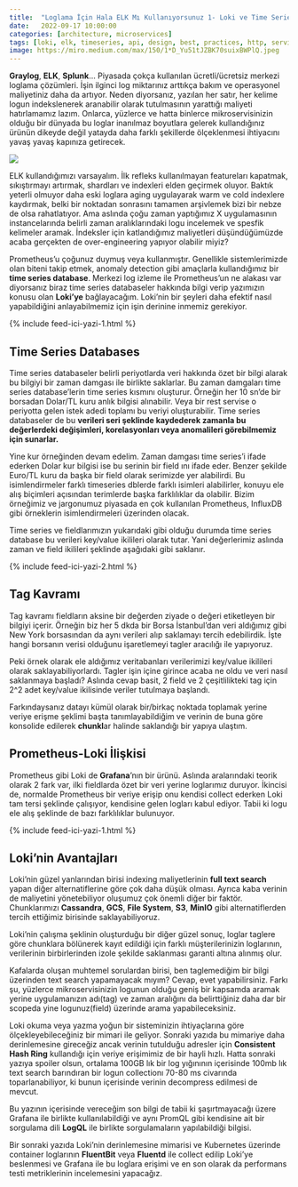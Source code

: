 ```yaml
---
title:  "Loglama İçin Hala ELK Mı Kullanıyorsunuz 1- Loki ve Time Series Databaseler"
date:   2022-09-17 10:00:00
categories: [architecture, microservices]
tags: [loki, elk, timeseries, api, design, best, practices, http, service, web service, design, tasarım, database, loglama, mikroservis, microservice, kubernetes,  türkçe, yazılım, blog, blogger, nedir, örnek, nasıl yapılır, mehmet cem yücel]
image: https://miro.medium.com/max/150/1*D_Yu51tJZBK70suixBWPlQ.jpeg
---
```


**Graylog**,  **ELK**,  **Splunk**… Piyasada çokça kullanılan ücretli/ücretsiz merkezi loglama çözümleri. İşin ilginci log miktarınız arttıkça bakım ve operasyonel maliyetiniz daha da artıyor. Neden diyorsanız, yazılan her satır, her kelime logun indekslenerek aranabilir olarak tutulmasının yarattığı maliyeti hatırlamamız lazım. Onlarca, yüzlerce ve hatta binlerce mikroservisinizin olduğu bir dünyada bu loglar inanılmaz boyutlara gelerek kullandığınız ürünün dikeyde değil yatayda daha farklı şekillerde ölçeklenmesi ihtiyacını yavaş yavaş kapınıza getirecek.

![](https://miro.medium.com/max/700/1*D_Yu51tJZBK70suixBWPlQ.jpeg)

ELK kullandığımızı varsayalım. İlk refleks kullanılmayan featureları kapatmak, sıkıştırmayı artırmak, shardları ve indexleri elden geçirmek oluyor. Baktık yeterli olmuyor daha eski loglara aging uygulayarak warm ve cold indexlere kaydırmak, belki bir noktadan sonrasını tamamen arşivlemek bizi bir nebze de olsa rahatlatıyor. Ama aslında çoğu zaman yaptığımız X uygulamasının instancelarında belirli zaman aralıklarındaki logu incelemek ve spesfik kelimeler aramak. İndeksler için katlandığımız maliyetleri düşündüğümüzde acaba gerçekten de over-engineering yapıyor olabilir miyiz?

Prometheus’u çoğunuz duymuş veya kullanmıştır. Genellikle sistemlerimizde olan biteni takip etmek, anomaly detection gibi amaçlarla kullandığımız bir  **time series database**. Merkezi log izleme ile Prometheus’un ne alakası var diyorsanız biraz time series databaseler hakkında bilgi verip yazımızın konusu olan  **Loki’ye**  bağlayacağım. Loki’nin bir şeyleri daha efektif nasıl yapabildiğini anlayabilmemiz için işin derinine inmemiz gerekiyor.

{% include feed-ici-yazi-1.html %}


## Time Series Databases

Time series databaseler belirli periyotlarda veri hakkında özet bir bilgi alarak bu bilgiyi bir zaman damgası ile birlikte saklarlar. Bu zaman damgaları time series database’lerin time series kısmını oluşturur. Örneğin her 10 sn’de bir borsadan Dolar/TL kuru anlık bilgisi alınabilir. Veya bir rest servise o periyotta gelen istek adedi toplamı bu veriyi oluşturabilir. Time series databaseler de bu  **verileri seri şeklinde kaydederek zamanla bu değerlerdeki değişimleri, korelasyonları veya anomalileri görebilmemiz için sunarlar.**

Yine kur örneğinden devam edelim. Zaman damgası time series’i ifade ederken Dolar kur bilgisi ise bu serinin bir field ını ifade eder. Benzer şekilde Euro/TL kuru da başka bir field olarak serimizde yer alabilirdi. Bu isimlendirmeler farklı timeseries dblerde farklı isimleri alabilirler, konuyu ele alış biçimleri açısından terimlerde başka farklılıklar da olabilir. Bizim örneğimiz ve jargonumuz piyasada en çok kullanılan Prometheus, InfluxDB gibi örneklerin isimlendirmeleri üzerinden olacak.

<script src="https://gist.github.com/mehmetcemyucel/d6cf1fd069f34166d89b64ebd9de7b0b.js"></script>

Time series ve fieldlarımızın yukarıdaki gibi olduğu durumda time series database bu verileri key/value ikilileri olarak tutar. Yani değerlerimiz aslında zaman ve field ikilileri şeklinde aşağıdaki gibi saklanır.

<script src="https://gist.github.com/mehmetcemyucel/cf706b1e694fe52761406e73406542c0.js"></script>

<script src="https://gist.github.com/mehmetcemyucel/571b85645d832d00472ed8ac5af85de3.js"></script>

{% include feed-ici-yazi-2.html %}


## Tag Kavramı

Tag kavramı fieldların aksine bir değerden ziyade o değeri etiketleyen bir bilgiyi içerir. Örneğin biz her 5 dkda bir Borsa İstanbul’dan veri aldığımız gibi New York borsasından da aynı verileri alıp saklamayı tercih edebilirdik. İşte hangi borsanın verisi olduğunu işaretlemeyi tagler aracılığı ile yapıyoruz.

<script src="https://gist.github.com/mehmetcemyucel/d38114ecc2c422cf768156459da04303.js"></script>

Peki örnek olarak ele aldığımız veritabanları verilerimizi key/value ikilileri olarak saklayabiliyorlardı. Tagler işin içine girince acaba ne oldu ve veri nasıl saklanmaya başladı? Aslında cevap basit, 2 field ve 2 çeşitlilikteki tag için 2^2 adet key/value ikilisinde veriler tutulmaya başlandı.

<script src="https://gist.github.com/mehmetcemyucel/a9ae4248ac900e2fb1c1713976b079f9.js"></script>

<script src="https://gist.github.com/mehmetcemyucel/c7b3fb18d5c5894f8f769dd69441649b.js"></script>

<script src="https://gist.github.com/mehmetcemyucel/0792f61d978a486bbb70654202f45386.js"></script>

<script src="https://gist.github.com/mehmetcemyucel/5eba0a8f52c375a3c5221c65a19cc238.js"></script>

Farkındaysanız datayı kümül olarak bir/birkaç noktada toplamak yerine veriye erişme şeklimi başta tanımlayabildiğim ve verinin de buna göre konsolide edilerek  **chunkl**ar halinde saklandığı bir yapıya ulaştım.

## Prometheus-Loki İlişkisi

Prometheus gibi Loki de  **Grafana**’nın bir ürünü. Aslında aralarındaki teorik olarak 2 fark var, ilki fieldlarda özet bir veri yerine loglarımız duruyor. İkincisi de, normalde Prometheus bir veriye erişip onu kendisi collect ederken Loki tam tersi şeklinde çalışıyor, kendisine gelen logları kabul ediyor. Tabii ki logu ele alış şeklinde de bazı farklılıklar bulunuyor.

{% include feed-ici-yazi-1.html %}

## Loki’nin Avantajları

Loki’nin güzel yanlarından birisi indexing maliyetlerinin  **full text search**  yapan diğer alternatiflerine göre çok daha düşük olması. Ayrıca kaba verinin de maliyetini yönetebiliyor oluşumuz çok önemli diğer bir faktör. Chunklarımızı  **Cassandra**,  **GCS**,  **File System**,  **S3**,  **MinIO**  gibi alternatiflerden tercih ettiğimiz birisinde saklayabiliyoruz.

Loki’nin çalışma şeklinin oluşturduğu bir diğer güzel sonuç, loglar taglere göre chunklara bölünerek kayıt edildiği için farklı müşterilerinizin loglarının, verilerinin birbirlerinden izole şekilde saklanması garanti altına alınmış olur.

Kafalarda oluşan muhtemel sorulardan birisi, ben taglemediğim bir bilgi üzerinden text search yapamayacak mıyım? Cevap, evet yapabilirsiniz. Farkı şu, yüzlerce mikroservisinizin logunun olduğu geniş bir kapsamda aramak yerine uygulamanızın adı(tag) ve zaman aralığını da belirttiğiniz daha dar bir scopeda yine logunuz(field) üzerinde arama yapabileceksiniz.

Loki okuma veya yazma yoğun bir sisteminizin ihtiyaçlarına göre ölçekleyebileceğiniz bir mimari ile geliyor. Sonraki yazıda bu mimariye daha derinlemesine gireceğiz ancak verinin tutulduğu adresler için  **Consistent Hash Ring**  kullandığı için veriye erişimimiz de bir hayli hızlı. Hatta sonraki yazıya spoiler olsun, ortalama 100GB lık bir log yığınının içerisinde 100mb lık text search barındıran bir logun collectionı 70-80 ms civarında toparlanabiliyor, ki bunun içerisinde verinin decompress edilmesi de mevcut.

Bu yazının içerisinde vereceğim son bilgi de tabii ki şaşırtmayacağı üzere Grafana ile birlikte kullanılabildiği ve aynı PromQL gibi kendisine ait bir sorgulama dili  **LogQL**  ile birlikte sorgulamaların yapılabildiği bilgisi.

Bir sonraki yazıda Loki’nin derinlemesine mimarisi ve Kubernetes üzerinde container loglarının  **FluentBit**  veya  **Fluentd**  ile collect edilip Loki’ye beslenmesi ve Grafana ile bu loglara erişimi ve en son olarak da performans testi metriklerinin incelemesini yapacağız.